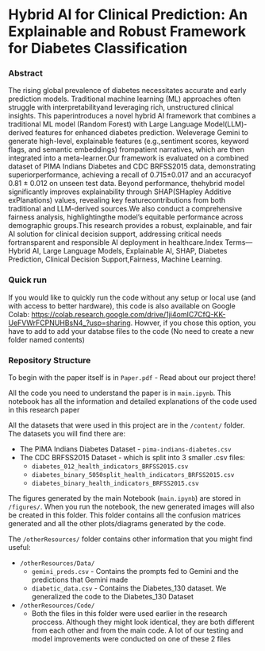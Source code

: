 # Hybrid AI for Clinical Prediction: An Explainable and Robust Framework for Diabetes Classification

### Abstract
The rising global prevalence of diabetes necessitates accurate and early prediction models. Traditional machine learning (ML) approaches often struggle with interpretabilityand leveraging rich, unstructured clinical insights. This paperintroduces a novel hybrid AI framework that combines a traditional ML model (Random Forest) with Large Language Model(LLM)-derived features for enhanced diabetes prediction. Weleverage Gemini to generate high-level, explainable features (e.g.,sentiment scores, keyword flags, and semantic embeddings) frompatient narratives, which are then integrated into a meta-learner.Our framework is evaluated on a combined dataset of PIMA Indians Diabetes and CDC BRFSS2015 data, demonstrating superiorperformance, achieving a recall of 0.715±0.017 and an accuracyof 0.81 ± 0.012 on unseen test data. Beyond performance, thehybrid model significantly improves explainability through SHAP(SHapley Additive exPlanations) values, revealing key featurecontributions from both traditional and LLM-derived sources.We also conduct a comprehensive fairness analysis, highlightingthe model’s equitable performance across demographic groups.This research provides a robust, explainable, and fair AI solution for clinical decision support, addressing critical needs fortransparent and responsible AI deployment in healthcare.Index Terms—Hybrid AI, Large Language Models, Explainable AI, SHAP, Diabetes Prediction, Clinical Decision Support,Fairness, Machine Learning.

### Quick run
If you would like to quickly run the code without any setup or local use (and with access to better hardware), this code is also available on Google Colab: https://colab.research.google.com/drive/1ji4omIC7CfQ-KK-UeFVWrFCPNUHBsN4_?usp=sharing. Howver, if you chose this option, you have to add to add your databse files to the code (No need to create a new folder named contents)

### Repository Structure
To begin with the paper itself is in `Paper.pdf` - Read about our project there!

All the code you need to understand the paper is in `main.ipynb`. This notebook has all the information and detailed explanations of the code used in this research paper


All the datasets that were used in this project are in the `/content/` folder. The datasets you will find there are: 
 - The PIMA Indians Diabetes Dataset - `pima-indians-diabetes.csv`
 - The CDC BRFSS2015 Dataset - which is split into 3 smaller .csv files:
   - `diabetes_012_health_indicators_BRFSS2015.csv`
   - `diabetes_binary_5050split_health_indicators_BRFSS2015.csv`
   - `diabetes_binary_health_indicators_BRFSS2015.csv`

The figures generated by the main Notebook (`main.ipynb`) are stored in `/figures/`. When you run the notebook, the new generated images will also be created in this folder. This folder contains all the confusion matrices generated and all the other plots/diagrams generated by the code.


The `/otherResources/` folder contains other information that you might find useful:
 - `/otherResources/Data/`
    - `gemini_preds.csv` - Contains the prompts fed to Gemini and the predictions that Gemini made
    - `diabetic_data.csv` - Contains the Diabetes_130 dataset. We generalized the code to the Diabetes_130 Dataset
 - `/otherResources/Code/`
     - Both the files in this folder were used earlier in the research proccess. Although they might look identical, they are both different from each other and from the main code. A lot of our testing and model improvements were conducted on one of these 2 files